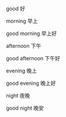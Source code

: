 good            好

morning         早上

good morning    早上好

afternoon       下午

good afternoon  下午好

evening         晚上

good evening    晚上好

night           夜晚

good night      晚安







 











